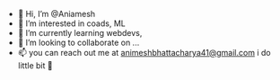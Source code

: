 - 👋 Hi, I’m @Aniamesh
- 👀 I’m interested in coads, ML
- 🌱 I’m currently learning webdevs, 
- 💞️ I’m looking to collaborate on ...
- 📫 you can reach out me at animeshbhattacharya41@gmail.com
  i do little bit 📸 

<!---
Aniamesh/Aniamesh is a ✨ special ✨ repository because its `README.md` (this file) appears on your GitHub profile.
You can click the Preview link to take a look at your changes.
--->
